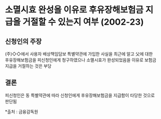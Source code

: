 # 소멸시효 완성을 이유로 후유장해보험금 지급을 거절할 수 있는지 여부 (2002-23)

## 신청인의 주장
(주)◇◇에서 사용자 배상책임담보 특별약관에 가입한 사실을 최근에 알고 父에 대한 후유장해보험금을 피신청인에게 청구하였으나 소멸시효가 완성되었음을 이유로 보험금지급을 거절하는 것은 부당

## 결론
피신청인은 동 특별약관에 따라 신청인에게 후유장해보험금을 지급함이 타당한 것으로 판단됨

*출처 : 금융감독원